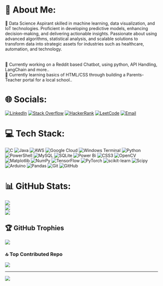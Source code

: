 # 💫 About Me:
💬 Data Science Aspirant skilled in machine learning, data visualization, and IoT technologies. Proficient in developing predictive models, enhancing decision-making, and delivering actionable insights. Passionate about using advanced algorithms, statistical analysis, and scalable solutions to transform data into strategic assets for industries such as healthcare, automation, and technology.<br><br><br>🔭 Currently working on a Reddit based Chatbot, using python, API Handling, LangChain and more..<br>🌱 Currently learning basics of HTML/CSS through building a Parents-Teacher portal for a local school..




# 🌐 Socials:
[![LinkedIn](https://img.shields.io/badge/LinkedIn-0A66C2?style=for-the-badge&logo=LinkedIn&logoColor=white)](https://linkedin.com/in/ashwinsuresh24) [![Stack Overflow](https://img.shields.io/badge/Stack%20Overflow-FE7A16?style=for-the-badge&logo=Stack%20Overflow&logoColor=white)](https://stackoverflow.com/users/29436407) [![HackerRank](https://img.shields.io/badge/HackerRank-2EC866?style=for-the-badge&logo=HackerRank&logoColor=white)](https://www.hackerrank.com/profile/sureshashwin365) [![LeetCode](https://img.shields.io/badge/LeetCode-FFA116?style=for-the-badge&logo=LeetCode&logoColor=white)](https://leetcode.com/u/ashwin365/) [![Email](https://img.shields.io/badge/Email-D14836?style=for-the-badge&logo=Gmail&logoColor=white)](mailto:ashwinsuresh2004.mp@gmail.com)




# 💻 Tech Stack:
![C](https://img.shields.io/badge/c-%2300599C.svg?style=for-the-badge&logo=c&logoColor=white) ![Java](https://img.shields.io/badge/java-%23ED8B00.svg?style=for-the-badge&logo=openjdk&logoColor=white) ![AWS](https://img.shields.io/badge/AWS-%23FF9900.svg?style=for-the-badge&logo=amazon-aws&logoColor=white) ![Google Cloud](https://img.shields.io/badge/GoogleCloud-%234285F4.svg?style=for-the-badge&logo=google-cloud&logoColor=white) ![Windows Terminal](https://img.shields.io/badge/Windows%20Terminal-%234D4D4D.svg?style=for-the-badge&logo=windows-terminal&logoColor=white) ![Python](https://img.shields.io/badge/python-3670A0?style=for-the-badge&logo=python&logoColor=ffdd54) ![PowerShell](https://img.shields.io/badge/PowerShell-%235391FE.svg?style=for-the-badge&logo=powershell&logoColor=white) ![MySQL](https://img.shields.io/badge/mysql-4479A1.svg?style=for-the-badge&logo=mysql&logoColor=white) ![SQLite](https://img.shields.io/badge/sqlite-%2307405e.svg?style=for-the-badge&logo=sqlite&logoColor=white) ![Power Bi](https://img.shields.io/badge/power_bi-F2C811?style=for-the-badge&logo=powerbi&logoColor=black) ![CSS3](https://img.shields.io/badge/css3-%231572B6.svg?style=for-the-badge&logo=css3&logoColor=white) ![OpenCV](https://img.shields.io/badge/opencv-%23white.svg?style=for-the-badge&logo=opencv&logoColor=white) ![Matplotlib](https://img.shields.io/badge/Matplotlib-%23ffffff.svg?style=for-the-badge&logo=Matplotlib&logoColor=black) ![NumPy](https://img.shields.io/badge/numpy-%23013243.svg?style=for-the-badge&logo=numpy&logoColor=white) ![TensorFlow](https://img.shields.io/badge/TensorFlow-%23FF6F00.svg?style=for-the-badge&logo=TensorFlow&logoColor=white) ![PyTorch](https://img.shields.io/badge/PyTorch-%23EE4C2C.svg?style=for-the-badge&logo=PyTorch&logoColor=white) ![scikit-learn](https://img.shields.io/badge/scikit--learn-%23F7931E.svg?style=for-the-badge&logo=scikit-learn&logoColor=white) ![Scipy](https://img.shields.io/badge/SciPy-%230C55A5.svg?style=for-the-badge&logo=scipy&logoColor=%white) ![Arduino](https://img.shields.io/badge/-Arduino-00979D?style=for-the-badge&logo=Arduino&logoColor=white) ![Pandas](https://img.shields.io/badge/pandas-%23150458.svg?style=for-the-badge&logo=pandas&logoColor=white) ![Git](https://img.shields.io/badge/git-%23F05033.svg?style=for-the-badge&logo=git&logoColor=white) ![GitHub](https://img.shields.io/badge/github-%23121011.svg?style=for-the-badge&logo=github&logoColor=white)

# 📊 GitHub Stats:
![](https://github-readme-stats.vercel.app/api?username=AshwinSureshDS&theme=dark&hide_border=false&include_all_commits=true&count_private=true)<br/>
![](https://github-readme-streak-stats.herokuapp.com/?user=AshwinSureshDS&theme=dark&hide_border=false)<br/>
![](https://github-readme-stats.vercel.app/api/top-langs/?username=AshwinSureshDS&theme=dark&hide_border=false&include_all_commits=true&count_private=true&layout=compact)

## 🏆 GitHub Trophies
![](https://github-profile-trophy.vercel.app/?username=AshwinSureshDS&theme=radical&no-frame=false&no-bg=true&margin-w=4)

### 🔝 Top Contributed Repo
![](https://github-contributor-stats.vercel.app/api?username=AshwinSureshDS&limit=5&theme=dark&combine_all_yearly_contributions=true)

---
[![](https://visitcount.itsvg.in/api?id=AshwinSureshDS&icon=0&color=0)](https://visitcount.itsvg.in)

<!-- Proudly created with GPRM ( https://gprm.itsvg.in ) -->

